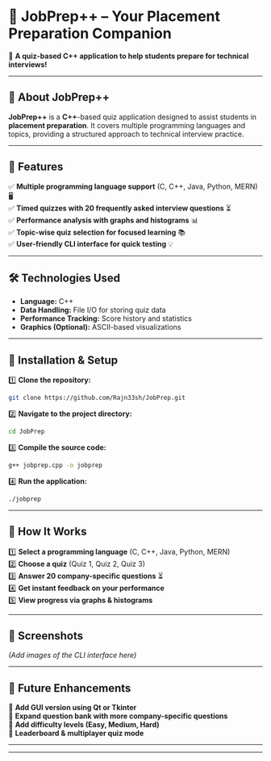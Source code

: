# 🚀 **JobPrep++ – Your Placement Preparation Companion**  

🎯 **A quiz-based C++ application to help students prepare for technical interviews!**  

---

## **📜 About JobPrep++**  
**JobPrep++** is a **C++**-based quiz application designed to assist students in **placement preparation**. It covers multiple programming languages and topics, providing a structured approach to technical interview practice.  

---

## **🎯 Features**  
✅ **Multiple programming language support** (C, C++, Java, Python, MERN) 🖥️  
✅ **Timed quizzes with 20 frequently asked interview questions** ⏳  
✅ **Performance analysis with graphs and histograms** 📊  
✅ **Topic-wise quiz selection for focused learning** 📚  
✅ **User-friendly CLI interface for quick testing** 💡  

---

## **🛠️ Technologies Used**  
- **Language:** C++  
- **Data Handling:** File I/O for storing quiz data  
- **Performance Tracking:** Score history and statistics  
- **Graphics (Optional):** ASCII-based visualizations  

---

## **📂 Installation & Setup**  

1️⃣ **Clone the repository:**  
```bash
git clone https://github.com/Rajn33sh/JobPrep.git
```

2️⃣ **Navigate to the project directory:**  
```bash
cd JobPrep
```

3️⃣ **Compile the source code:**  
```bash
g++ jobprep.cpp -o jobprep
```

4️⃣ **Run the application:**  
```bash
./jobprep
```

---

## **📖 How It Works**  
1️⃣ **Select a programming language** (C, C++, Java, Python, MERN)  
2️⃣ **Choose a quiz** (Quiz 1, Quiz 2, Quiz 3)  
3️⃣ **Answer 20 company-specific questions** ⏳  
4️⃣ **Get instant feedback on your performance**  
5️⃣ **View progress via graphs & histograms**  

---

## **📸 Screenshots**  
*(Add images of the CLI interface here)*  

---

## **📌 Future Enhancements**  
🔹 **Add GUI version using Qt or Tkinter**  
🔹 **Expand question bank with more company-specific questions**  
🔹 **Add difficulty levels (Easy, Medium, Hard)**  
🔹 **Leaderboard & multiplayer quiz mode**  

---


---

